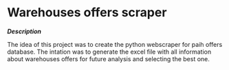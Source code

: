 # Warehouses offers scraper

***Description***

The idea of this project was to create the python webscraper for paih offers database. The intation was to generate the excel file with all information about warehouses offers for future analysis and selecting the best one.


